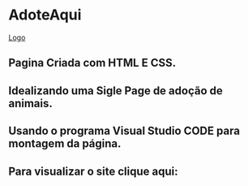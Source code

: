# AdoteAqui 
[Logo](img/logo)

## Pagina Criada com HTML E CSS.
## Idealizando uma Sigle Page de adoção de animais.

## Usando o programa Visual Studio CODE para montagem da página.
## Para visualizar o site clique aqui: 


